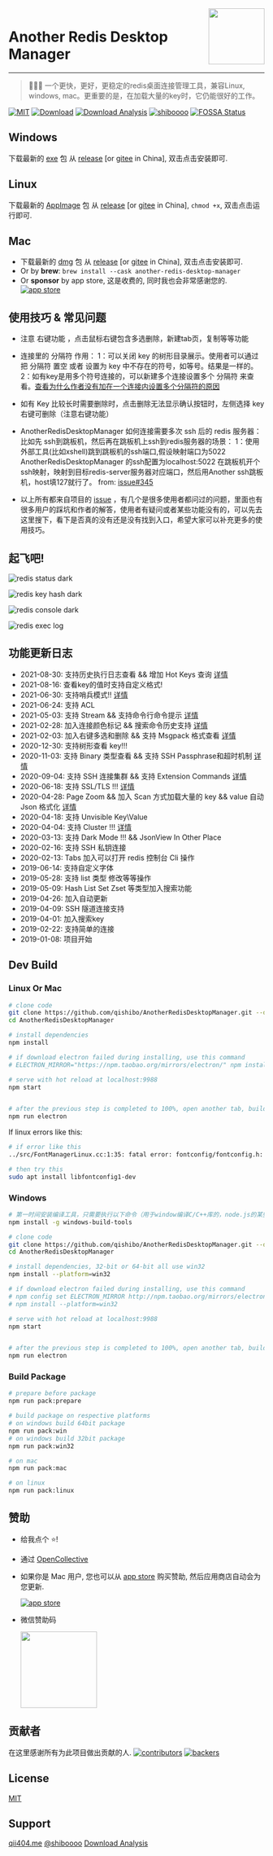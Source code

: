 <img align="right" width="110" src="https://cdn.jsdelivr.net/gh/qishibo/img/202109031653244.png">

# Another Redis Desktop Manager

<hr/>

> 🚀🚀🚀 一个更快，更好，更稳定的redis桌面连接管理工具，兼容Linux, windows, mac。更重要的是，在加载大量的key时，它仍能很好的工作。

[![MIT](https://img.shields.io/badge/license-MIT-000000.svg)](LICENSE)
[![Download](https://img.shields.io/github/release/qishibo/AnotherRedisDesktopManager.svg?label=Download)](https://github.com/qishibo/AnotherRedisDesktopManager/releases)
[![Download Analysis](https://img.shields.io/badge/Download-Analysis-blue.svg)](https://qii404.me/github-release-statistics/?repo=/qishibo/AnotherRedisDesktopManager/)
[![shiboooo](https://img.shields.io/badge/Weibo-@shiboooo-red.svg)](https://weibo.com/shiboooo?is_hot=1)
[![FOSSA Status](https://app.fossa.com/api/projects/git%2Bgithub.com%2Fqishibo%2FAnotherRedisDesktopManager.svg?type=shield)](https://app.fossa.com/projects/git%2Bgithub.com%2Fqishibo%2FAnotherRedisDesktopManager?ref=badge_shield)


## Windows

下载最新的 [exe](https://github.com/qishibo/AnotherRedisDesktopManager/releases) 包 从 [release](https://github.com/qishibo/AnotherRedisDesktopManager/releases) [or [gitee](https://gitee.com/qishibo/AnotherRedisDesktopManager/releases) in China], 双击点击安装即可.

## Linux

下载最新的 [AppImage](https://github.com/qishibo/AnotherRedisDesktopManager/releases) 包 从 [release](https://github.com/qishibo/AnotherRedisDesktopManager/releases) [or [gitee](https://gitee.com/qishibo/AnotherRedisDesktopManager/releases) in China], `chmod +x`, 双击点击运行即可.

## Mac

- 下载最新的 [dmg](https://github.com/qishibo/AnotherRedisDesktopManager/releases) 包 从 [release](https://github.com/qishibo/AnotherRedisDesktopManager/releases) [or [gitee](https://gitee.com/qishibo/AnotherRedisDesktopManager/releases) in China], 双击点击安装即可.
- Or by **brew**: `brew install --cask another-redis-desktop-manager`
- Or **sponsor** by app store, 这是收费的, 同时我也会非常感谢您的.
<br/>[![app store](https://cdn.jsdelivr.net/gh/qishibo/img/202109031654242.png)](https://apps.apple.com/app/id1516451072)

<!--
> If **Mac** warning `Another Desktop Manager can't be opened because it is from an unidentified developer`. Open `Settings->Security` and click **`Open Anyway`**

![can't be opened because it is from an unidentified developer](https://cdn.jsdelivr.net/gh/qishibo/img/1630655841115-mac-warning.png)

![Settings->Security Open Anyway](https://cdn.jsdelivr.net/gh/qishibo/img/1630655842331-5d11c4feeaf6f.jpg)
-->

## 使用技巧 & 常见问题
- 注意 右键功能 ，点击鼠标右键包含多选删除，新建tab页，复制等等功能
- 连接里的 分隔符 作用： 
1：可以关闭 key 的树形目录展示。使用者可以通过把 分隔符 置空 或者 设置为 key 中不存在的符号，如等号。结果是一样的。
2：如有key是用多个符号连接的，可以新建多个连接设置多个 分隔符 来查看。[查看为什么作者没有加在一个连接内设置多个分隔符的原因](https://github.com/qishibo/AnotherRedisDesktopManager/issues/661)
- 如有 Key 比较长时需要删除时，点击删除无法显示确认按钮时，左侧选择 key 右键可删除（注意右键功能）

- AnotherRedisDesktopManager 如何连接需要多次 ssh 后的 redis 服务器： 比如先 ssh到跳板机，然后再在跳板机上ssh到redis服务器的场景：
1：使用外部工具(比如xshell)跳到跳板机的ssh端口,假设映射端口为5022 AnotherRedisDesktopManager 的ssh配置为localhost:5022 在跳板机开个ssh映射，映射到目标redis-server服务器对应端口，然后用Another ssh跳板机，host填127就行了。 from:  [issue#345](https://github.com/qishibo/AnotherRedisDesktopManager/issues/345)

- 以上所有都来自项目的 [issue](https://github.com/qishibo/AnotherRedisDesktopManager/issues) ，有几个是很多使用者都问过的问题，里面也有很多用户的踩坑和作者的解答，使用者有疑问或者某些功能没有的，可以先去这里搜下，看下是否真的没有还是没有找到入口，希望大家可以补充更多的使用技巧。
## 起飞吧!

![redis status dark](https://cdn.jsdelivr.net/gh/qishibo/img/1630655843497-status.png)

![redis key hash dark](https://cdn.jsdelivr.net/gh/qishibo/img/1630655844559-str.png)

![redis console dark](https://cdn.jsdelivr.net/gh/qishibo/img/1630655846107-cli.png)

![redis exec log](https://cdn.jsdelivr.net/gh/qishibo/img/1630655847740-log.png)


## 功能更新日志

- 2021-08-30: 支持历史执行日志查看 && 增加 Hot Keys 查询 [详情](https://github.com/qishibo/AnotherRedisDesktopManager/releases/tag/v1.4.9)
- 2021-08-16: 查看key的值时支持自定义格式! 
- 2021-06-30: 支持哨兵模式!! [详情](https://github.com/qishibo/AnotherRedisDesktopManager/releases/tag/v1.4.8)
- 2021-06-24: 支持 ACL
- 2021-05-03: 支持 Stream  && 支持命令行命令提示 [详情](https://github.com/qishibo/AnotherRedisDesktopManager/releases/tag/v1.4.5)
- 2021-02-28: 加入连接颜色标记 && 搜索命令历史支持 [详情](https://github.com/qishibo/AnotherRedisDesktopManager/releases/tag/v1.4.2)
- 2021-02-03: 加入右键多选和删除 && 支持 Msgpack 格式查看 [详情](https://github.com/qishibo/AnotherRedisDesktopManager/releases/tag/v1.4.1)
- 2020-12-30: 支持树形查看 key!!!
- 2020-11-03: 支持 Binary 类型查看 && 支持 SSH Passphrase和超时机制 [详情](https://github.com/qishibo/AnotherRedisDesktopManager/releases/tag/v1.3.9)
- 2020-09-04: 支持 SSH 连接集群 && 支持 Extension Commands [详情](https://github.com/qishibo/AnotherRedisDesktopManager/releases/tag/v1.3.8)
- 2020-06-18: 支持 SSL/TLS !!! [详情](https://github.com/qishibo/AnotherRedisDesktopManager/releases/tag/v1.3.7)
- 2020-04-28: Page Zoom && 加入 Scan 方式加载大量的 key && value 自动 Json 格式化 [详情](https://github.com/qishibo/AnotherRedisDesktopManager/releases/tag/v1.3.5)
- 2020-04-18: 支持 Unvisible Key\Value 
- 2020-04-04: 支持 Cluster !!! [详情](https://github.com/qishibo/AnotherRedisDesktopManager/releases/tag/v1.3.3)
- 2020-03-13: 支持 Dark Mode !!! && JsonView In Other Place
- 2020-02-16: 支持 SSH 私钥连接
- 2020-02-13: Tabs 加入可以打开 redis 控制台 Cli 操作
- 2019-06-14: 支持自定义字体
- 2019-05-28: 支持 list 类型 修改等等操作
- 2019-05-09: Hash List Set Zset 等类型加入搜索功能
- 2019-04-26: 加入自动更新
- 2019-04-09: SSH 隧道连接支持
- 2019-04-01: 加入搜索key
- 2019-02-22: 支持简单的连接
- 2019-01-08: 项目开始


## Dev Build

### Linux Or Mac

```bash
# clone code
git clone https://github.com/qishibo/AnotherRedisDesktopManager.git --depth=1
cd AnotherRedisDesktopManager

# install dependencies
npm install

# if download electron failed during installing, use this command
# ELECTRON_MIRROR="https://npm.taobao.org/mirrors/electron/" npm install

# serve with hot reload at localhost:9988
npm start


# after the previous step is completed to 100%, open another tab, build up a desktop client
npm run electron
```

If linux errors like this:

```bash
# if error like this
../src/FontManagerLinux.cc:1:35: fatal error: fontconfig/fontconfig.h: No such file or directory

# then try this
sudo apt install libfontconfig1-dev
```


### Windows

``` bash
# 第一时间安装编译工具，只需要执行以下命令（用于window编译C/C++库的，node.js的某些模块需要）
npm install -g windows-build-tools

# clone code
git clone https://github.com/qishibo/AnotherRedisDesktopManager.git --depth=1
cd AnotherRedisDesktopManager

# install dependencies, 32-bit or 64-bit all use win32
npm install --platform=win32

# if download electron failed during installing, use this command
# npm config set ELECTRON_MIRROR http://npm.taobao.org/mirrors/electron/
# npm install --platform=win32

# serve with hot reload at localhost:9988
npm start


# after the previous step is completed to 100%, open another tab, build up a desktop client
npm run electron
```

### Build Package

```bash
# prepare before package
npm run pack:prepare

# build package on respective platforms
# on windows build 64bit package
npm run pack:win
# on windows build 32bit package
npm run pack:win32

# on mac
npm run pack:mac

# on linux
npm run pack:linux
```

## 赞助

- 给我点个 ⭐!
- 通过 [OpenCollective](https://opencollective.com/AnotherRedisDesktopManager)
- 如果你是 Mac 用户, 您也可以从 [app store](https://apps.apple.com/app/id1516451072) 购买赞助, 然后应用商店自动会为您更新.

  [![app store](https://cdn.jsdelivr.net/gh/qishibo/img/202109031654242.png)](https://apps.apple.com/app/id1516451072)
- 微信赞助码

  <img width="150px" src="https://cdn.jsdelivr.net/gh/qishibo/img/202109031655807.jpeg" />


## 贡献者

在这里感谢所有为此项目做出贡献的人.
[![contributors](https://opencollective.com/AnotherRedisDesktopManager/contributors.svg?width=890&button=false)](https://github.com/qishibo/AnotherRedisDesktopManager/graphs/contributors)
[![backers](https://opencollective.com/AnotherRedisDesktopManager/backers.svg)](https://opencollective.com/AnotherRedisDesktopManager)



## License

[MIT](LICENSE)


## Support

[qii404.me](https://qii404.me/)  [@shiboooo](https://weibo.com/shiboooo?is_hot=1)  [Download Analysis](https://qii404.me/github-release-statistics/?repo=/qishibo/AnotherRedisDesktopManager/)

